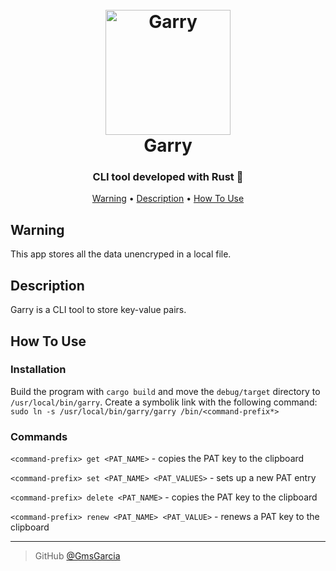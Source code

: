 
<h1 align="center">
  <br>
  <a href="https://github.com/GmsGarcia/garry"><img src="https://static.wikia.nocookie.net/herois/images/9/9e/Gary_looking_up_stock_art.png/revision/latest?cb=20221012173246&path-prefix=pt-br" alt="Garry" width="200"></a>
  <br>
  Garry
  <br>
</h1>

<h3 align="center">CLI tool developed with Rust 🦀</h3>

<p align="center">
  <a href="#warning">Warning</a> •
  <a href="#description">Description</a> •
  <a href="#how-to-use">How To Use</a>
</p>

## Warning
This app stores all the data unencryped in a local file.

## Description

Garry is a CLI tool to store key-value pairs. 

## How To Use

### Installation

Build the program with `cargo build` and move the `debug/target` directory to `/usr/local/bin/garry`.
Create a symbolik link with the following command: `sudo ln -s /usr/local/bin/garry/garry /bin/<command-prefix*>`

### Commands

`<command-prefix> get <PAT_NAME>` - copies the PAT key to the clipboard

`<command-prefix> set <PAT_NAME> <PAT_VALUES>` - sets up a new PAT entry

`<command-prefix> delete <PAT_NAME>` - copies the PAT key to the clipboard

`<command-prefix> renew <PAT_NAME> <PAT_VALUE>` - renews a PAT key to the clipboard

---

> GitHub [@GmsGarcia](https://github.com/GmsGarcia)
